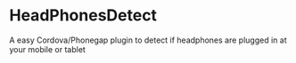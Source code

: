 # HeadPhonesDetect
A easy Cordova/Phonegap plugin to detect if headphones are plugged in at your mobile or tablet
